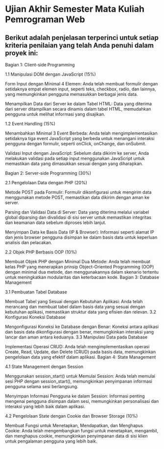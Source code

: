 # Ujian Akhir Semester Mata Kuliah Pemrograman Web


## Berikut adalah penjelasan terperinci untuk setiap kriteria penilaian yang telah Anda penuhi dalam proyek ini:

Bagian 1: Client-side Programming

1.1 Manipulasi DOM dengan JavaScript (15%)

Form Input dengan Minimal 4 Elemen: Anda telah membuat formulir dengan setidaknya empat elemen input, seperti teks, checkbox, radio, dan lainnya, yang memungkinkan pengguna memasukkan berbagai jenis data.

Menampilkan Data dari Server ke dalam Tabel HTML: Data yang diterima dari server ditampilkan secara dinamis dalam tabel HTML, memudahkan pengguna untuk melihat informasi yang disajikan.

1.2 Event Handling (15%)

Menambahkan Minimal 3 Event Berbeda: Anda telah mengimplementasikan setidaknya tiga event JavaScript yang berbeda untuk menangani interaksi pengguna dengan formulir, seperti onClick, onChange, dan onSubmit.

Validasi Input dengan JavaScript: Sebelum data dikirim ke server, Anda melakukan validasi pada setiap input menggunakan JavaScript untuk memastikan data yang dimasukkan sesuai dengan yang diharapkan.

Bagian 2: Server-side Programming (30%)

2.1 Pengelolaan Data dengan PHP (20%)

Metode POST pada Formulir: Formulir dikonfigurasi untuk mengirim data menggunakan metode POST, memastikan data dikirim dengan aman ke server.

Parsing dan Validasi Data di Server: Data yang diterima melalui variabel global diparsing dan divalidasi di sisi server untuk memastikan integritas dan keamanan data sebelum diproses lebih lanjut.

Menyimpan Data ke Basis Data (IP & Browser): Informasi seperti alamat IP dan jenis browser pengguna disimpan ke dalam basis data untuk keperluan analisis dan pelacakan.

2.2 Objek PHP Berbasis OOP (10%)

Membuat Objek PHP dengan Minimal Dua Metode: Anda telah membuat kelas PHP yang menerapkan prinsip Object-Oriented Programming (OOP) dengan minimal dua metode, dan menggunakannya dalam skenario tertentu untuk meningkatkan modularitas dan keterbacaan kode.
Bagian 3: Database Management

3.1 Pembuatan Tabel Database

Membuat Tabel yang Sesuai dengan Kebutuhan Aplikasi: Anda telah merancang dan membuat tabel dalam basis data yang sesuai dengan kebutuhan aplikasi, memastikan struktur data yang efisien dan relevan.
3.2 Konfigurasi Koneksi Database

Mengonfigurasi Koneksi ke Database dengan Benar: Koneksi antara aplikasi dan basis data dikonfigurasi dengan benar, memungkinkan interaksi yang lancar dan aman antara keduanya.
3.3 Manipulasi Data pada Database

Implementasi Operasi CRUD: Anda telah mengimplementasikan operasi Create, Read, Update, dan Delete (CRUD) pada basis data, memungkinkan pengelolaan data yang efektif dalam aplikasi.
Bagian 4: State Management

4.1 State Management dengan Session

Menggunakan session_start() untuk Memulai Session: Anda telah memulai sesi PHP dengan session_start(), memungkinkan penyimpanan informasi pengguna selama sesi berlangsung.

Menyimpan Informasi Pengguna ke dalam Session: Informasi penting mengenai pengguna disimpan dalam sesi, memungkinkan personalisasi dan interaksi yang lebih baik dalam aplikasi.

4.2 Pengelolaan State dengan Cookie dan Browser Storage (10%)

Membuat Fungsi untuk Menetapkan, Mendapatkan, dan Menghapus Cookie: Anda telah mengembangkan fungsi untuk menetapkan, mengambil, dan menghapus cookie, memungkinkan penyimpanan data di sisi klien untuk pengalaman pengguna yang lebih baik.
